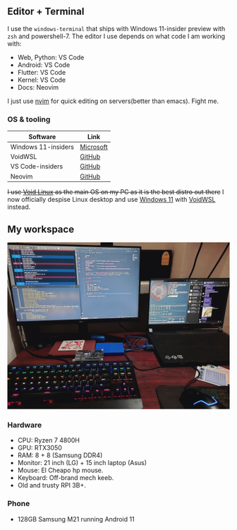 <h1 style="display: none;"> USES </h1>

## Editor + Terminal

I use the `windows-terminal` that ships with Windows 11-insider preview with `zsh` and powershell-7. The editor I use depends on what code I am working with:

- Web, Python: VS Code
- Android: VS Code
- Flutter: VS Code
- Kernel: VS Code
- Docs: Neovim

I just use [nvim](https://neovim.io/) for quick editing on servers(better than emacs). Fight me.

### OS & tooling

| Software            | Link                                                                            |
| ------------------- | ------------------------------------------------------------------------------- |
| Windows 11-insiders | [Microsoft](https://insider.windows.com/en-us/insidewindows11)                  |
| VoidWSL             | [GitHub](https://github.com/Dark-Matter7232/VoidWSL)                            |
| VS Code-insiders    | [GitHub](https://github.com/microsoft/vscode)                                   |
| Neovim              | [GitHub](https://github.com/Dark-Matter7232/ArtixDots/tree/master/.config/nvim) |

~~I use [Void Linux](https://voidlinux.org/) as the main OS on my PC as it is the best distro out there~~ I now officially despise Linux desktop and use [Windows 11](https://insider.windows.com/en-us/insidewindows11) with [VoidWSL](https://github.com/Dark-Matter7232/VoidWSL) instead.

## My workspace

![](./img/workspace.jpg)

### Hardware

- CPU: Ryzen 7 4800H
- GPU: RTX3050
- RAM: 8 + 8 (Samsung DDR4)
- Monitor: 21 inch (LG) + 15 inch laptop (Asus)
- Mouse: El Cheapo hp mouse.
- Keyboard: Off-brand mech keeb.
- Old and trusty RPI 3B+.

### Phone

- 128GB Samsung M21 running Android 11
